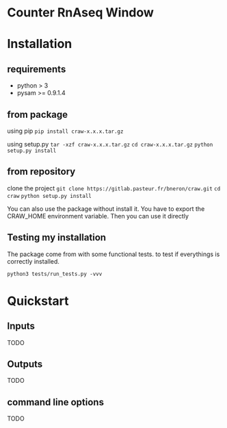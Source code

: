 Counter RnAseq Window
=====================


Installation
============

requirements
------------

- python > 3
- pysam >= 0.9.1.4

from package
------------

using pip
`pip install craw-x.x.x.tar.gz`

using setup.py
`tar -xzf craw-x.x.x.tar.gz`
`cd craw-x.x.x.tar.gz`
`python setup.py install`

from repository
---------------

clone the project 
`git clone https://gitlab.pasteur.fr/bneron/craw.git`
`cd craw`
`python setup.py install`

You can also use the package without install it.
You have to export the CRAW_HOME environment variable.
Then you can use it directly

Testing my installation
-----------------------

The package come from with some functional tests.
to test if everythings is correctly installed.

`python3 tests/run_tests.py -vvv`


Quickstart
==========

Inputs
------

 TODO
 
Outputs
-------

TODO

command line options
--------------------

TODO